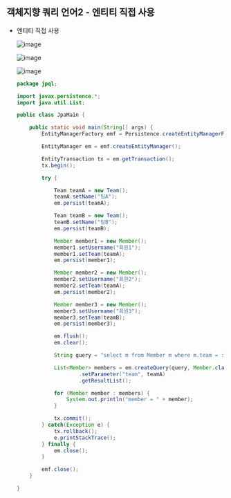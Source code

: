 ## **객체지향 쿼리 언어2 - 엔티티 직접 사용**
  * 엔티티 직접 사용  
    
    ![image](https://user-images.githubusercontent.com/79301439/175757925-b3a71644-be1e-4eed-92de-0eb1a0ec5f81.png)
    
    ![image](https://user-images.githubusercontent.com/79301439/175757930-4efa7ded-d743-4be5-963a-4c4fcea272a7.png)
    
    ![image](https://user-images.githubusercontent.com/79301439/175757939-78eed092-1fe2-4be4-ae7b-024b8ceca01f.png)
    
    ```java
    package jpql;

    import javax.persistence.*;
    import java.util.List;

    public class JpaMain {

        public static void main(String[] args) {
            EntityManagerFactory emf = Persistence.createEntityManagerFactory("hello");

            EntityManager em = emf.createEntityManager();

            EntityTransaction tx = em.getTransaction();
            tx.begin();

            try {

                Team teamA = new Team();
                teamA.setName("팀A");
                em.persist(teamA);

                Team teamB = new Team();
                teamB.setName("팀B");
                em.persist(teamB);

                Member member1 = new Member();
                member1.setUsername("회원1");
                member1.setTeam(teamA);
                em.persist(member1);

                Member member2 = new Member();
                member2.setUsername("회원2");
                member2.setTeam(teamA);
                em.persist(member2);

                Member member3 = new Member();
                member3.setUsername("회원3");
                member3.setTeam(teamB);
                em.persist(member3);

                em.flush();
                em.clear();

                String query = "select m from Member m where m.team = :team";

                List<Member> members = em.createQuery(query, Member.class)
                        .setParameter("team", teamA)
                        .getResultList();

                for (Member member : members) {
                    System.out.println("member = " + member);
                }

                tx.commit();
            } catch(Exception e) {
                tx.rollback();
                e.printStackTrace();
            } finally {
                em.close();
            }

            emf.close();
        }

    }
    ```
